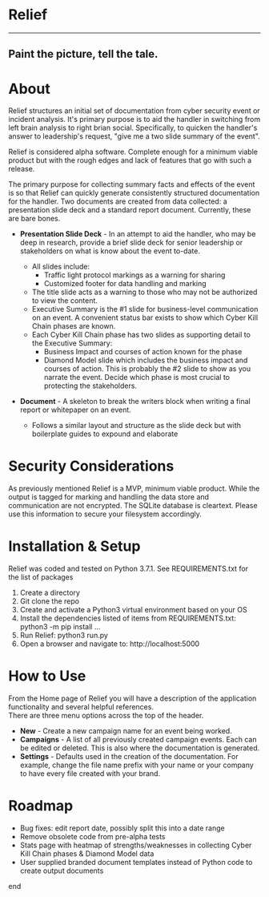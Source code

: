 Relief
=============
----------------------------------
 Paint the picture, tell the tale.
----------------------------------

About
=====
Relief structures an initial set of documentation from cyber security event or incident analysis.  It's primary purpose is to aid the handler in switching from left brain analysis to right brian social.  Specifically, to quicken the handler's answer to leadership's request, "give me a two slide summary of the event".

Relief is considered alpha software.  Complete enough for a minimum viable product but with the rough edges and lack of features that go with such a release.

The primary purpose for collecting summary facts and effects of the event is so that Relief can quickly generate consistently structured documentation for the handler.  Two documents are created from data collected: a presentation slide deck and a standard report document.  Currently, these are bare bones.

* **Presentation Slide Deck** - In an attempt to aid the handler, who may be deep in research, provide a brief slide deck for senior leadership or stakeholders on what is know about the event to-date.
  - All slides include:
    + Traffic light protocol markings as a warning for sharing
    + Customized footer for data handling and marking
  - The title slide acts as a warning to those who may not be authorized to view the content.
  - Executive Summary is the #1 slide for business-level communication on an event.  A convenient status bar exists to show which Cyber Kill Chain phases are known.
  - Each Cyber Kill Chain phase has two slides as supporting detail to the Executive Summary:
    + Business Impact and courses of action known for the phase
    + Diamond Model slide which includes the business impact and courses of action.  This is probably the #2 slide to show as you narrate the event.  Decide which phase is most crucial to protecting the stakeholders.

* **Document** - A skeleton to break the writers block when writing a final report or whitepaper on an event.
  - Follows a similar layout and structure as the slide deck but with boilerplate guides to expound and elaborate


Security Considerations
=======================
As previously mentioned Relief is a MVP, minimum viable product.  While the output is tagged for marking and handling the data store and communication are not encrypted.  The SQLite database is cleartext.  Please use this information to secure your filesystem accordingly.


Installation & Setup
====================
Relief was coded and tested on Python 3.7.1.
See REQUIREMENTS.txt for the list of packages

1. Create a directory
2. Git clone the repo
3. Create and activate a Python3 virtual environment based on your OS
4. Install the dependencies listed of items from REQUIREMENTS.txt: python3 -m pip install ...
5. Run Relief: python3 run.py
6. Open a browser and navigate to: http://localhost:5000

How to Use
==========
From the Home page of Relief you will have a description of the application functionality and several helpful references.  
There are three menu options across the top of the header.

* **New** - Create a new campaign name for an event being worked.
* **Campaigns** - A list of all previously created campaign events.  Each can be edited or deleted.  This is also where the documentation is generated.
* **Settings** - Defaults used in the creation of the documentation.  For example, change the file name prefix with your name or your company to have every file created with your brand.

Roadmap
=======
* Bug fixes: edit report date, possibly split this into a date range
* Remove obsolete code from pre-alpha tests
* Stats page with heatmap of strengths/weaknesses in collecting Cyber Kill Chain phases & Diamond Model data
* User supplied branded document templates instead of Python code to create output documents

end
